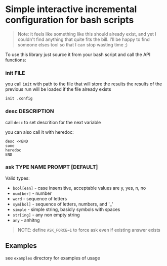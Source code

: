 # Simple interactive incremental configuration for bash scripts

> Note: it feels like something like this should already exist, and yet I
> couldn't find anything that quite fits the bill. I'll be happy to find
> someone elses tool so that I can stop wasting time ;)

To use this library just source it from your bash script and call the API functions:

### init FILE

you call `init` with path to the file that will store the results the results
of the previous run will be loaded if the file already exists

    init .config

### desc DESCRIPTION

call `desc` to set descrition for the next variable

you can also call it with heredoc:

    desc <<END
    some
    heredoc
    END

### ask TYPE NAME PROMPT [DEFAULT]

Valid types:

- `bool[ean]` - case insensitive, acceptable values are y, yes, n, no
- `num[ber]` - number
- `word` - sequence of letters
- `sym[bol]` - sequence of letters, numbers, and '\_'
- `simple` - simple string, basicly symbols with spaces
- `str[ing]` - any non empty string
- `any` - anhitng

> NOTE: define  `ASK_FORCE=1` to force ask even if existing answer exists

## Examples

see `examples` directory for examples of usage
